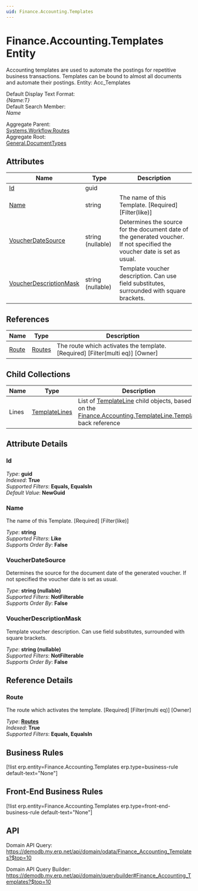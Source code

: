 ```yaml
---
uid: Finance.Accounting.Templates
---
```

# Finance.Accounting.Templates Entity

Accounting templates are used to automate the postings for repetitive business transactions. Templates can be bound to almost all documents and automate their postings. Entity: Acc_Templates

Default Display Text Format:  
_{Name:T}_  
Default Search Member:  
_Name_  

Aggregate Parent:  
[Systems.Workflow.Routes](Systems.Workflow.Routes.md)  
Aggregate Root:  
[General.DocumentTypes](General.DocumentTypes.md)  

## Attributes

| Name | Type | Description |
| ---- | ---- | --- |
| [Id](Finance.Accounting.Templates.md#id) | guid |  
| [Name](Finance.Accounting.Templates.md#name) | string | The name of this Template. [Required] [Filter(like)] 
| [VoucherDateSource](Finance.Accounting.Templates.md#voucherdatesource) | string (nullable) | Determines the source for the document date of the generated voucher. If not specified the voucher date is set as usual. 
| [VoucherDescriptionMask](Finance.Accounting.Templates.md#voucherdescriptionmask) | string (nullable) | Template voucher description. Can use field substitutes, surrounded with square brackets. 

## References

| Name | Type | Description |
| ---- | ---- | --- |
| [Route](Finance.Accounting.Templates.md#route) | [Routes](Systems.Workflow.Routes.md) | The route which activates the template. [Required] [Filter(multi eq)] [Owner] |

## Child Collections

| Name | Type | Description |
| ---- | ---- | --- |
| Lines | [TemplateLines](Finance.Accounting.TemplateLines.md) | List of [TemplateLine](Finance.Accounting.TemplateLines.md) child objects, based on the [Finance.Accounting.TemplateLine.Template](Finance.Accounting.TemplateLines.md#template) back reference 


## Attribute Details

### Id

_Type_: **guid**  
_Indexed_: **True**  
_Supported Filters_: **Equals, EqualsIn**  
_Default Value_: **NewGuid**  

### Name

The name of this Template. [Required] [Filter(like)]

_Type_: **string**  
_Supported Filters_: **Like**  
_Supports Order By_: **False**  

### VoucherDateSource

Determines the source for the document date of the generated voucher. If not specified the voucher date is set as usual.

_Type_: **string (nullable)**  
_Supported Filters_: **NotFilterable**  
_Supports Order By_: **False**  

### VoucherDescriptionMask

Template voucher description. Can use field substitutes, surrounded with square brackets.

_Type_: **string (nullable)**  
_Supported Filters_: **NotFilterable**  
_Supports Order By_: **False**  


## Reference Details

### Route

The route which activates the template. [Required] [Filter(multi eq)] [Owner]

_Type_: **[Routes](Systems.Workflow.Routes.md)**  
_Indexed_: **True**  
_Supported Filters_: **Equals, EqualsIn**  



## Business Rules

[!list erp.entity=Finance.Accounting.Templates erp.type=business-rule default-text="None"]

## Front-End Business Rules

[!list erp.entity=Finance.Accounting.Templates erp.type=front-end-business-rule default-text="None"]

## API

Domain API Query:
<https://demodb.my.erp.net/api/domain/odata/Finance_Accounting_Templates?$top=10>

Domain API Query Builder:
<https://demodb.my.erp.net/api/domain/querybuilder#Finance_Accounting_Templates?$top=10>

